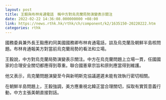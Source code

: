 ```yaml
---
layout: post
title: 王毅與布林肯通電話　稱中方對烏克蘭局勢演變表示關注
date: 2022-02-22 14:36:08.000000000 +08:00
link: https://news.rthk.hk/rthk/ch/component/k2/1635150-20220222.htm
categories: rthk
---
```


國務委員兼外長王毅應約同美國國務卿布林肯通電話，談及烏克蘭及朝鮮半島核問題。布林肯通報美方對當前烏克蘭局勢的看法和立場。

王毅說，中方對烏克蘭局勢演變表示關注。中方在烏克蘭問題上立場一貫，任國國家的合理安全關切都應得到尊重。聯合國憲章宗旨和原則應當得到維護。

他又表示，烏克蘭問題演變至今與新明斯克協議遲遲未能有效執行密切相關。

在朝鮮半島問題上，王毅強調，美方應重視北韓正當合理關切，採取有實質意義行動，中方主張美朝直接對話。
